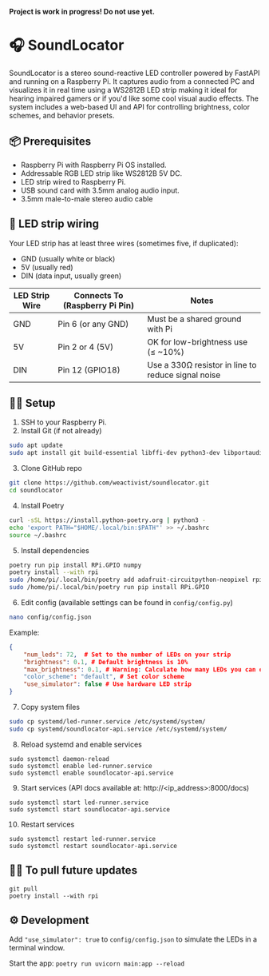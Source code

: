 **Project is work in progress! Do not use yet.**

# 🎧 SoundLocator
SoundLocator is a stereo sound-reactive LED controller powered by FastAPI and running on a Raspberry Pi. It captures audio from a connected PC and visualizes it in real time using a WS2812B LED strip making it ideal for hearing impaired gamers or if you'd like some cool visual audio effects. The system includes a web-based UI and API for controlling brightness, color schemes, and behavior presets.

## 📦 Prerequisites
- Raspberry Pi with Raspberry Pi OS installed.
- Addressable RGB LED strip like WS2812B 5V DC.
- LED strip wired to Raspberry Pi.
- USB sound card with 3.5mm analog audio input.
- 3.5mm male-to-male stereo audio cable

## 🔌 LED strip wiring
Your LED strip has at least three wires (sometimes five, if duplicated):

- GND (usually white or black)
- 5V (usually red)
- DIN (data input, usually green)

| LED Strip Wire | Connects To (Raspberry Pi Pin) | Notes |
|---|---|---|
| GND | Pin 6 (or any GND) | Must be a shared ground with Pi |
| 5V | Pin 2 or 4 (5V) | OK for low-brightness use (≤ ~10%) |
| DIN | Pin 12 (GPIO18) | Use a 330Ω resistor in line to reduce signal noise |

## 🧑‍💻 Setup
1. SSH to your Raspberry Pi.
2. Install Git (if not already)
```bash
sudo apt update
sudo apt install git build-essential libffi-dev python3-dev libportaudio2 libopenblas0
```
3. Clone GitHub repo
```bash
git clone https://github.com/weactivist/soundlocator.git
cd soundlocator
```
4. Install Poetry
```bash
curl -sSL https://install.python-poetry.org | python3 -
echo 'export PATH="$HOME/.local/bin:$PATH"' >> ~/.bashrc
source ~/.bashrc
```

5. Install dependencies
```bash
poetry run pip install RPi.GPIO numpy
poetry install --with rpi
sudo /home/pi/.local/bin/poetry add adafruit-circuitpython-neopixel rpi-ws281x
sudo /home/pi/.local/bin/poetry run pip install RPi.GPIO
```
6. Edit config (available settings can be found in `config/config.py`)
```bash
nano config/config.json
```
Example:
```json
{
    "num_leds": 72,  # Set to the number of LEDs on your strip
    "brightness": 0.1, # Default brightness is 10%
    "max_brightness": 0.1, # Warning: Calculate how many LEDs you can drive. Setting this too high can cause issues with your hardware.
    "color_scheme": "default", # Set color scheme
    "use_simulator": false # Use hardware LED strip
}
```
7. Copy system files
```bash
sudo cp systemd/led-runner.service /etc/systemd/system/
sudo cp systemd/soundlocator-api.service /etc/systemd/system/
```

8. Reload systemd and enable services
```
sudo systemctl daemon-reload
sudo systemctl enable led-runner.service
sudo systemctl enable soundlocator-api.service
```

9. Start services (API docs available at: http://<ip_address>:8000/docs)
```
sudo systemctl start led-runner.service
sudo systemctl start soundlocator-api.service
```

10. Restart services
```
sudo systemctl restart led-runner.service
sudo systemctl restart soundlocator-api.service
```

## 🧑‍💻 To pull future updates
```
git pull
poetry install --with rpi
```

## ⚙️ Development
Add `"use_simulator": true` to `config/config.json` to simulate the LEDs in a terminal window.

Start the app: `poetry run uvicorn main:app --reload`
